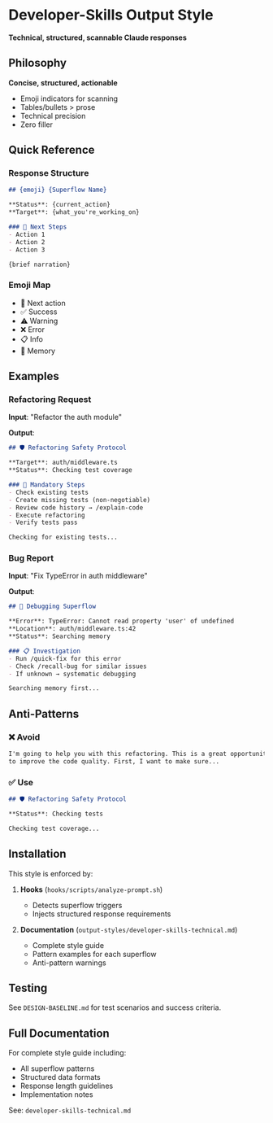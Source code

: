 # Developer-Skills Output Style

**Technical, structured, scannable Claude responses**

## Philosophy

**Concise, structured, actionable**
- Emoji indicators for scanning
- Tables/bullets > prose
- Technical precision
- Zero filler

## Quick Reference

### Response Structure
```markdown
## {emoji} {Superflow Name}

**Status**: {current_action}
**Target**: {what_you're_working_on}

### 🎯 Next Steps
- Action 1
- Action 2
- Action 3

{brief narration}
```

### Emoji Map
- 🎯 Next action
- ✅ Success
- ⚠️ Warning
- ❌ Error
- 📋 Info
- 🧠 Memory

## Examples

### Refactoring Request

**Input**: "Refactor the auth module"

**Output**:
```markdown
## 🛡️ Refactoring Safety Protocol

**Target**: auth/middleware.ts
**Status**: Checking test coverage

### 🎯 Mandatory Steps
- Check existing tests
- Create missing tests (non-negotiable)
- Review code history → /explain-code
- Execute refactoring
- Verify tests pass

Checking for existing tests...
```

### Bug Report

**Input**: "Fix TypeError in auth middleware"

**Output**:
```markdown
## 🐛 Debugging Superflow

**Error**: TypeError: Cannot read property 'user' of undefined
**Location**: auth/middleware.ts:42
**Status**: Searching memory

### 📋 Investigation
- Run /quick-fix for this error
- Check /recall-bug for similar issues
- If unknown → systematic debugging

Searching memory first...
```

## Anti-Patterns

### ❌ Avoid
```markdown
I'm going to help you with this refactoring. This is a great opportunity
to improve the code quality. First, I want to make sure...
```

### ✅ Use
```markdown
## 🛡️ Refactoring Safety Protocol

**Status**: Checking tests

Checking test coverage...
```

## Installation

This style is enforced by:

1. **Hooks** (`hooks/scripts/analyze-prompt.sh`)
   - Detects superflow triggers
   - Injects structured response requirements

2. **Documentation** (`output-styles/developer-skills-technical.md`)
   - Complete style guide
   - Pattern examples for each superflow
   - Anti-pattern warnings

## Testing

See `DESIGN-BASELINE.md` for test scenarios and success criteria.

## Full Documentation

For complete style guide including:
- All superflow patterns
- Structured data formats
- Response length guidelines
- Implementation notes

See: `developer-skills-technical.md`
